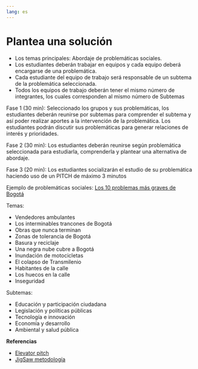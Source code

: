 ```yaml
---
lang: es
---
```


# Plantea una solución

* Los temas principales: Abordaje de problemáticas sociales.
* Los estudiantes deberán trabajar en equipos y cada equipo deberá encargarse
  de una problemática.
* Cada estudiante del equipo de trabajo será responsable de un subtema de la
  problemática seleccionada.
* Todos los equipos de trabajo deberán tener el mismo número de integrantes,
  los cuales corresponden al mismo número de Subtemas

Fase 1 (30 min): Seleccionado los grupos y sus problemáticas, los estudiantes deberán
reunirse por subtemas para comprender el subtema y así poder realizar aportes a
la intervención de la problemática. Los estudiantes podrán discutir sus
problemáticas para generar relaciones de interés y prioridades.

Fase 2 (30 min): Los estudiantes deberán reunirse según problemática seleccionada para
estudiarla, comprenderla y plantear una alternativa de abordaje.

Fase 3 (20 min): Los estudiantes socializarán el estudio de su problemática haciendo uso
de un PITCH de máximo 3 minutos

Ejemplo de problemáticas sociales:
[Los 10 problemas más graves de Bogotá](https://www.dw.com/es/los-10-problemas-m%C3%A1s-graves-de-bogot%C3%A1/g-36068986)

Temas:

* Vendedores ambulantes
* Los interminables trancones de Bogotá
* Obras que nunca terminan
* Zonas de tolerancia de Bogotá
* Basura y reciclaje
* Una negra nube cubre a Bogotá
* Inundación de motocicletas
* El colapso de Transmilenio
* Habitantes de la calle
* Los huecos en la calle
* Inseguridad

Subtemas:

* Educación y participación ciudadana
* Legislación y políticas públicas
* Tecnología e innovación
* Economía y desarrollo
* Ambiental y salud pública

**Referencias**

* [Elevator pitch](https://youtu.be/2b3xG_YjgvI?si=f7CfzbHGSqVA15rc)
* [JigSaw metodología](https://youtu.be/euhtXUgBEts?si=2qUqdgGsaFha7MWt)

